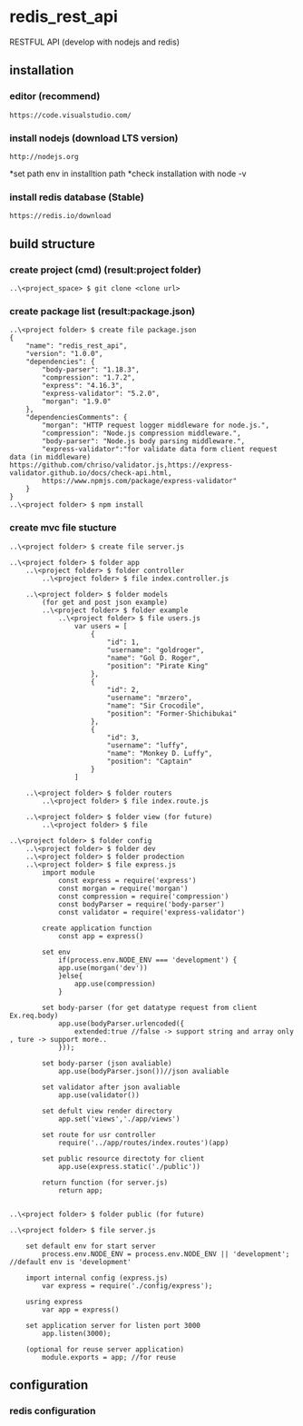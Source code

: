 # redis_rest_api
RESTFUL API (develop with nodejs and redis)

## installation
### editor (recommend)

    https://code.visualstudio.com/

### install nodejs (download LTS version)
   
    http://nodejs.org
    
   *set path env in installtion path
   *check installation with node -v

### install redis database (Stable)

    https://redis.io/download

## build structure
### create project (cmd) (result:project folder)

    ..\<project_space> $ git clone <clone url>

### create package list (result:package.json)

    ..\<project folder> $ create file package.json
    {
        "name": "redis_rest_api",
        "version": "1.0.0",
        "dependencies": {
            "body-parser": "1.18.3",
            "compression": "1.7.2",
            "express": "4.16.3",
            "express-validator": "5.2.0",
            "morgan": "1.9.0"
        },
        "dependenciesComments": {
            "morgan": "HTTP request logger middleware for node.js.",
            "compression": "Node.js compression middleware.",
            "body-parser": "Node.js body parsing middleware.",
            "express-validator":"for validate data form client request data (in middleware) https://github.com/chriso/validator.js,https://express-validator.github.io/docs/check-api.html,
            https://www.npmjs.com/package/express-validator"
        }
    }
    ..\<project folder> $ npm install

### create mvc file stucture

    ..\<project folder> $ create file server.js

    ..\<project folder> $ folder app
        ..\<project folder> $ folder controller
            ..\<project folder> $ file index.controller.js

        ..\<project folder> $ folder models 
            (for get and post json example)
            ..\<project folder> $ folder example
                ..\<project folder> $ file users.js
                    var users = [
                        {
                            "id": 1,
                            "username": "goldroger",
                            "name": "Gol D. Roger",
                            "position": "Pirate King"
                        },
                        {
                            "id": 2,
                            "username": "mrzero",
                            "name": "Sir Crocodile",
                            "position": "Former-Shichibukai"
                        },
                        {
                            "id": 3,
                            "username": "luffy",
                            "name": "Monkey D. Luffy",
                            "position": "Captain"
                        }
                    ]

        ..\<project folder> $ folder routers
            ..\<project folder> $ file index.route.js

        ..\<project folder> $ folder view (for future)
            ..\<project folder> $ file

    ..\<project folder> $ folder config
        ..\<project folder> $ folder dev
        ..\<project folder> $ folder prodection
        ..\<project folder> $ file express.js
            import module
                const express = require('express')
                const morgan = require('morgan')
                const compression = require('compression')
                const bodyParser = require('body-parser')
                const validator = require('express-validator')

            create application function
                const app = express()

            set env
                if(process.env.NODE_ENV === 'development') {
                app.use(morgan('dev'))
                }else{
                    app.use(compression)
                }

            set body-parser (for get datatype request from client Ex.req.body)
                app.use(bodyParser.urlencoded({
                    extended:true //false -> support string and array only , ture -> support more..
                }));

            set body-parser (json avaliable)
                app.use(bodyParser.json())//json avaliable

            set validator after json avaliable
                app.use(validator())

            set defult view render directory
                app.set('views','./app/views')

            set route for usr controller
                require('../app/routes/index.routes')(app)

            set public resource directoty for client
                app.use(express.static('./public'))
            
            return function (for server.js)
                return app;


    ..\<project folder> $ folder public (for future)

    ..\<project folder> $ file server.js

        set default env for start server
            process.env.NODE_ENV = process.env.NODE_ENV || 'development'; //default env is 'development'

        import internal config (express.js)
            var express = require('./config/express');

        usring express
            var app = express()

        set application server for listen port 3000
            app.listen(3000);

        (optional for reuse server application)
            module.exports = app; //for reuse

## configuration
### redis configuration